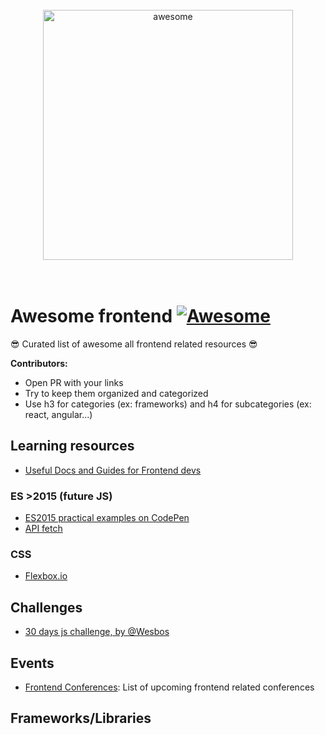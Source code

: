 <div align="center">
	<br>
	<img width="400" src="https://rawgit.com/AlicanteFrontend/awesome-frontend/master/media/awesome.svg" alt="awesome">
	<br>
	<br>
	<br>
</div>

# Awesome frontend [![Awesome](https://cdn.rawgit.com/sindresorhus/awesome/d7305f38d29fed78fa85652e3a63e154dd8e8829/media/badge.svg)](https://github.com/sindresorhus/awesome)
😎  Curated list of awesome all frontend related resources 😎

**Contributors:**
- Open PR with your links
- Try to keep them organized and categorized
- Use h3 for categories (ex: frameworks) and h4 for subcategories (ex: react, angular...)


## Learning resources
- [Useful Docs and Guides for Frontend devs](https://medium.com/web-development-zone/useful-docs-and-guides-for-front-end-developers-6a13fc395783#.y4gf4yfsb)

### ES >2015 (future JS)

- [ES2015 practical examples on CodePen](https://codepen.io/k3no/post/es6-sampler-6-odds-ends)
- [API fetch](https://www.funcion13.com/el-api-fetch-de-javascript/)

### CSS

- [Flexbox.io](http://flexbox.io)


## Challenges

- [30 days js challenge, by @Wesbos](https://javascript30.com/)

## Events

- [Frontend Conferences](https://github.com/frontendfront/front-end-conferences): List of upcoming frontend related conferences

## Frameworks/Libraries



